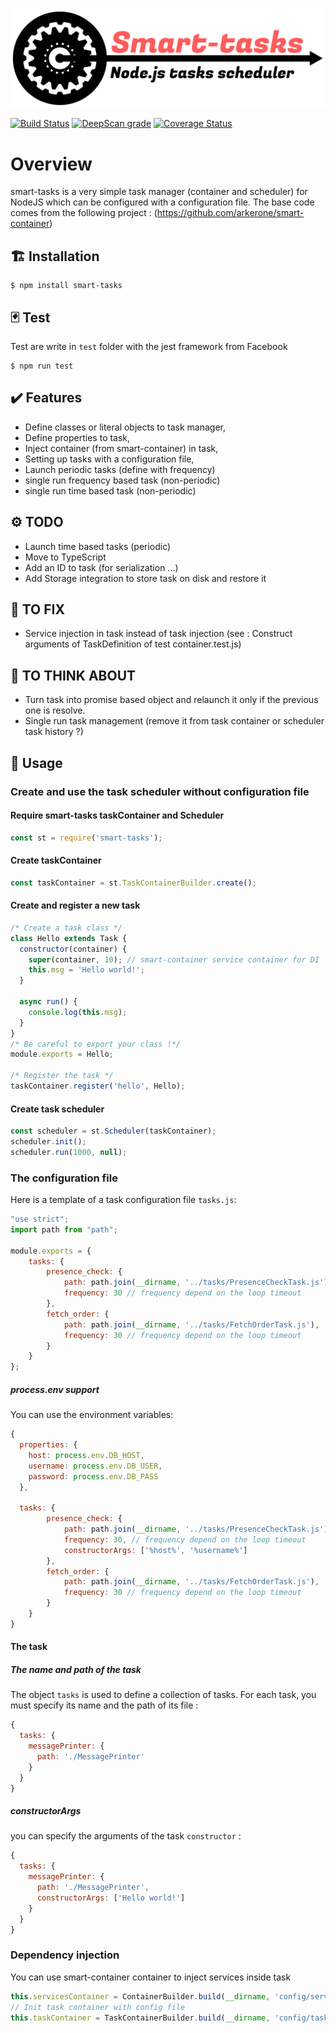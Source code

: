 ![alt text](https://github.com/thewrath/smart-tasks/blob/master/bin/logo.png)

[![Build Status](https://travis-ci.org/thewrath/smart-tasks.svg?branch=master)](https://travis-ci.org/thewrath/smart-tasks)
[![DeepScan grade](https://deepscan.io/api/teams/7258/projects/9387/branches/121534/badge/grade.svg)](https://deepscan.io/dashboard#view=project&tid=7258&pid=9387&bid=121534)
[![Coverage Status](https://coveralls.io/repos/github/thewrath/smart-tasks/badge.svg?branch=master)](https://coveralls.io/github/thewrath/smart-tasks?branch=master)

# Overview

  smart-tasks is a very simple task manager (container and scheduler) for NodeJS which can be configured with a configuration file.
  The base code comes from the following project : (https://github.com/arkerone/smart-container)

## 🏗️ Installation
```
$ npm install smart-tasks
```

## 🃏 Test

Test are write in `test` folder with the jest framework from Facebook

```
$ npm run test
```

## ✔️ Features
  * Define classes or literal objects to task manager,
  * Define properties to task,
  * Inject container (from smart-container) in task,
  * Setting up tasks with a configuration file,
  * Launch periodic tasks  (define with frequency)
  * single run frequency based task (non-periodic)
  * single run time based task (non-periodic)

## ⚙️ TODO
  * Launch time based tasks (periodic)
  * Move to TypeScript  
  * Add an ID to task (for serialization ...)
  * Add Storage integration to store task on disk and restore it
  
## 🔧 TO FIX 
  * Service injection in task instead of task injection (see : Construct arguments of TaskDefinition of test container.test.js)

## 🤔 TO THINK ABOUT
  * Turn task into promise based object and relaunch it only if the previous one is resolve.
  * Single run task management (remove it from task container or scheduler task history ?)

## 🤖 Usage

### Create and use the task scheduler without configuration file

#### Require  smart-tasks taskContainer and Scheduler 

```js
const st = require('smart-tasks');
```

#### Create taskContainer
```js
const taskContainer = st.TaskContainerBuilder.create();
```

#### Create and register a new task
```js
/* Create a task class */
class Hello extends Task {
  constructor(container) {
    super(container, 10); // smart-container service container for DI 
    this.msg = 'Hello world!';
  }

  async run() {
    console.log(this.msg);
  }
}
/* Be careful to export your class !*/
module.exports = Hello;

/* Register the task */
taskContainer.register('hello', Hello);
```

#### Create task scheduler
```js
const scheduler = st.Scheduler(taskContainer);
scheduler.init();
scheduler.run(1000, null);
```

### The configuration file
Here is a template of a task configuration file `tasks.js`:

```js
"use strict";
import path from "path";

module.exports = {
    tasks: {
        presence_check: {
            path: path.join(__dirname, '../tasks/PresenceCheckTask.js'),
            frequency: 30 // frequency depend on the loop timeout
        },
        fetch_order: {
            path: path.join(__dirname, '../tasks/FetchOrderTask.js'),
            frequency: 30 // frequency depend on the loop timeout 
        }
    }
};
```
##### process.env support
You can use the environment variables:
```js
{
  properties: {
    host: process.env.DB_HOST,
    username: process.env.DB_USER,
    password: process.env.DB_PASS
  },

  tasks: {
        presence_check: {
            path: path.join(__dirname, '../tasks/PresenceCheckTask.js'),
            frequency: 30, // frequency depend on the loop timeout
            constructorArgs: ['%host%', '%username%']
        },
        fetch_order: {
            path: path.join(__dirname, '../tasks/FetchOrderTask.js'),
            frequency: 30 // frequency depend on the loop timeout 
        }
    }
}
```
#### The task
##### The name and path of the task
The object `tasks` is used to define a collection of tasks. For each task, you must specify its name and the path of its file :
```js
{
  tasks: {
    messagePrinter: {
      path: './MessagePrinter'
    }
  }
}
```
##### constructorArgs
you can specify the arguments of the task `constructor` :
```js
{
  tasks: {
    messagePrinter: {
      path: './MessagePrinter',
      constructorArgs: ['Hello world!']
    }
  }
}
```
### Dependency injection

You can use smart-container container to inject services inside task
```js
this.servicesContainer = ContainerBuilder.build(__dirname, 'config/services.js');
// Init task container with config file
this.taskContainer = TaskContainerBuilder.build(__dirname, 'config/tasks.js', this.servicesContainer);
```
